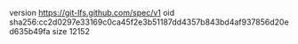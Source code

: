 version https://git-lfs.github.com/spec/v1
oid sha256:cc2d0297e33169c0ca45f2e3b51187dd4357b843bd4af937856d20ed635b49fa
size 12152
